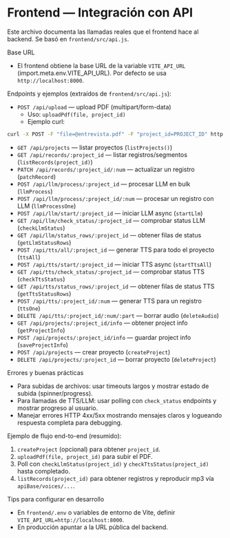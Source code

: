 # Frontend — Integración con API

Este archivo documenta las llamadas reales que el frontend hace al backend. Se basó en `frontend/src/api.js`.

Base URL

- El frontend obtiene la base URL de la variable `VITE_API_URL` (import.meta.env.VITE_API_URL). Por defecto se usa `http://localhost:8000`.

Endpoints y ejemplos (extraídos de `frontend/src/api.js`):

- `POST /api/upload` — upload PDF (multipart/form-data)
  - Uso: `uploadPdf(file, project_id)`
  - Ejemplo curl:

```bash
curl -X POST -F "file=@entrevista.pdf" -F "project_id=PROJECT_ID" http://localhost:8000/api/upload
```

- `GET /api/projects` — listar proyectos (`listProjects()`)
- `GET /api/records/:project_id` — listar registros/segmentos (`listRecords(project_id)`)
- `PATCH /api/records/:project_id/:num` — actualizar un registro (`patchRecord`)
- `POST /api/llm/process/:project_id` — procesar LLM en bulk (`llmProcess`)
- `POST /api/llm/process/:project_id/:num` — procesar un registro con LLM (`llmProcessOne`)
- `POST /api/llm/start/:project_id` — iniciar LLM async (`startLlm`)
- `GET /api/llm/check_status/:project_id` — comprobar status LLM (`checkLlmStatus`)
- `GET /api/llm/status_rows/:project_id` — obtener filas de status (`getLlmStatusRows`)
- `POST /api/tts/all/:project_id` — generar TTS para todo el proyecto (`ttsAll`)
- `POST /api/tts/start/:project_id` — iniciar TTS async (`startTtsAll`)
- `GET /api/tts/check_status/:project_id` — comprobar status TTS (`checkTtsStatus`)
- `GET /api/tts/status_rows/:project_id` — obtener filas de status TTS (`getTtsStatusRows`)
- `POST /api/tts/:project_id/:num` — generar TTS para un registro (`ttsOne`)
- `DELETE /api/tts/:project_id/:num/:part` — borrar audio (`deleteAudio`)
- `GET /api/projects/:project_id/info` — obtener project info (`getProjectInfo`)
- `POST /api/projects/:project_id/info` — guardar project info (`saveProjectInfo`)
- `POST /api/projects` — crear proyecto (`createProject`)
- `DELETE /api/projects/:project_id` — borrar proyecto (`deleteProject`)

Errores y buenas prácticas

- Para subidas de archivos: usar timeouts largos y mostrar estado de subida (spinner/progress).
- Para llamadas de TTS/LLM: usar polling con `check_status` endpoints y mostrar progreso al usuario.
- Manejar errores HTTP 4xx/5xx mostrando mensajes claros y logueando respuesta completa para debugging.

Ejemplo de flujo end-to-end (resumido):

1. `createProject` (opcional) para obtener `project_id`.
2. `uploadPdf(file, project_id)` para subir el PDF.
3. Poll con `checkLlmStatus(project_id)` y `checkTtsStatus(project_id)` hasta completado.
4. `listRecords(project_id)` para obtener registros y reproducir mp3 vía `apiBase/voices/...`.

Tips para configurar en desarrollo

- En `frontend/.env` o variables de entorno de Vite, definir `VITE_API_URL=http://localhost:8000`.
- En producción apuntar a la URL pública del backend.
